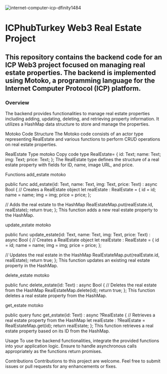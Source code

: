 ![internet-computer-icp-dfinity1484](https://github.com/saidbaglamis/ICPhubTurkeyFinal/assets/103155119/3ec8e857-6820-42ae-ab61-f65bbaa87cbd)

# ICPhubTurkey Web3 Real Estate Project
## This repository contains the backend code for an ICP Web3 project focused on managing real estate properties. The backend is implemented using Motoko, a programming language for the Internet Computer Protocol (ICP) platform.

### Overview

The backend provides functionalities to manage real estate properties including adding, updating, deleting, and retrieving property information. It utilizes a HashMap data structure to store and manage the properties.

Motoko Code Structure
The Motoko code consists of an actor type representing RealEstate and various functions to perform CRUD operations on real estate properties.

RealEstate Type
motoko
Copy code
type RealEstate= {
  id: Text;
  name: Text;
  img: Text;
  price: Text;
};
The RealEstate type defines the structure of a real estate property with fields for ID, name, image URL, and price.

Functions
add_estate
motoko

public func add_estate(id: Text, name: Text, img: Text, price: Text) : async Bool {
  // Creates a RealEstate object
  let realEstate : RealEstate = {
    id = id;
    name = name;
    img =  img;
    price =  price;
  };

  // Adds the real estate to the HashMap
  RealEstateMap.put(realEstate.id, realEstate);
  return true;
};
This function adds a new real estate property to the HashMap.

update_estate
motoko

public func update_estate(id: Text, name: Text, img: Text, price: Text) : async Bool {
  // Creates a RealEstate object
  let realEstate : RealEstate = {
    id = id;
    name = name;
    img =  img;
    price =  price;
  };
  
  // Updates the real estate in the HashMap
  RealEstateMap.put(realEstate.id, realEstate);
  return true;
};
This function updates an existing real estate property in the HashMap.

delete_estate
motoko

public func delete_estate(id: Text) : async Bool {
  // Deletes the real estate from the HashMap
  RealEstateMap.delete(id);
  return true;
};
This function deletes a real estate property from the HashMap.

get_estate
motoko

public query func get_estate(id: Text) : async ?RealEstate {
  // Retrieves a real estate property from the HashMap
  let realEstate : ?RealEstate = RealEstateMap.get(id);
  return realEstate;
};
This function retrieves a real estate property based on its ID from the HashMap.

Usage
To use the backend functionalities, integrate the provided functions into your application logic. Ensure to handle asynchronous calls appropriately as the functions return promises.

Contributions
Contributions to this project are welcome. Feel free to submit issues or pull requests for any enhancements or fixes.
